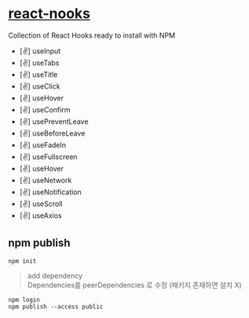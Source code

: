 # [react-nooks](https://nomadcoders.co/react-hooks-introduction/lobby)
Collection of React Hooks ready to install with NPM

+  [✌] useInput
+  [✌] useTabs
+  [✌] useTitle
+  [✌] useClick
+  [✌] useHover
+  [✌] useConfirm
+  [✌] usePreventLeave
+  [✌] useBeforeLeave
+  [✌] useFadeIn
+  [✌] useFullscreen
+  [✌] useHover
+  [✌] useNetwork
+  [✌] useNotification
+  [✌] useScroll
+  [✌] useAxios

## npm publish
```
npm init
```
> add dependency \
> Dependencies를 peerDependencies 로 수정 (패키지 존재하면 설치 X)
```
npm login
npm publish --access public
```
